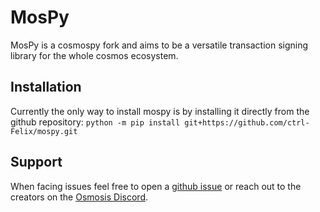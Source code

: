 # MosPy

MosPy is a cosmospy fork and aims to be a versatile transaction signing library for the whole cosmos ecosystem.

## Installation

Currently the only way to install mospy is by installing it directly from the github repository:
`python -m pip install git+https://github.com/ctrl-Felix/mospy.git `

## Support

When facing issues feel free to open a [github issue](https://github.com/ctrl-felix/mospy/issues) 
or reach out to the creators on the [Osmosis Discord](https://discord.gg/E2vkD6W8Xe).

